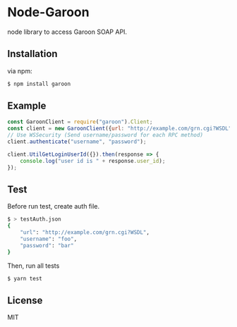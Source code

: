 Node-Garoon
====

node library to access Garoon SOAP API.

## Installation

via npm:

```sh
$ npm install garoon
```

## Example

```javascript
const GaroonClient = require("garoon").Client;
const client = new GaroonClient({url: "http://example.com/grn.cgi?WSDL"});
// Use WSSecurity (Send username/password for each RPC method)
client.authenticate("username", "password");

client.UtilGetLoginUserId({}).then(response => {
    console.log("user id is " + response.user_id);
});
```

## Test
Before run test, create auth file.

```sh
$ > testAuth.json
{
    "url": "http://example.com/grn.cgi?WSDL",
    "username": "foo",
    "password": "bar"
}
```

Then, run all tests

```sh
$ yarn test
```

## License
MIT
